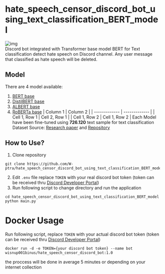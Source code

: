# hate_speech_censor_discord_bot_using_text_classification_BERT_model
![img](https://drive.google.com/uc?export=view&id=16kJCIRHLISAEROuRtgPGk20SA78eonYG)  
Discord bot integrated with Transformer base model BERT for Text classification detect hate speech on Discord channel. Any user message that classified as hate speech will be deleted.  
## Model  
There are 4 model available:  
1. [BERT base](https://huggingface.co/wisnu001binus/hate_speech_detection_BERTbase)
2. [DistilBERT base](https://huggingface.co/wisnu001binus/hate_speech_detection_DistilBERTbase)
3. [ALBERT base](https://huggingface.co/wisnu001binus/hate_speech_detection_ALBERTbase)
4. [RoBERTa base](https://huggingface.co/wisnu001binus/hate_speech_detection_RoBERTabase)
| Column 1      | Column 2      |
| ------------- | ------------- |
| Cell 1, Row 1 | Cell 2, Row 1 |
| Cell 1, Row 2 | Cell 1, Row 2 |
Each Model have been fine-tuned using **726.120** text sample for text classification  
Dataset Source: [Research paper](https://www.sciencedirect.com/science/article/pii/S2352340922010356) and [Repository](https://data.mendeley.com/datasets/9sxpkmm8xn/1)
## How to Use?
1. Clone repository  
```
git clone https://github.com/W-ptra/hate_speech_censor_discord_bot_using_text_classification_BERT_model.git
```  
2. Edit ``.env`` file replace ``TOKEN`` with your real discord bot token  (token can be received thru [Discord Developer Portal](https://www.bing.com/ck/a?!&&p=ebee8242a8cac48dJmltdHM9MTcyODQzMjAwMCZpZ3VpZD0zYjI0MmFhYi0yY2U5LTZkMjktMmRhYy0zZmI4MmRlODZjODEmaW5zaWQ9NTE5NQ&ptn=3&ver=2&hsh=3&fclid=3b242aab-2ce9-6d29-2dac-3fb82de86c81&psq=discord+developer+portal&u=a1aHR0cHM6Ly9kaXNjb3JkLmNvbS9kZXZlbG9wZXJz&ntb=1))
3. Run following script to change directory and run the application
```
cd hate_speech_censor_discord_bot_using_text_classification_BERT_model
python main.py
```

# Docker Usage
Run following script, replace ``TOKEN`` with your actual discord bot token (token can be received thru [Discord Developer Portal](https://www.bing.com/ck/a?!&&p=ebee8242a8cac48dJmltdHM9MTcyODQzMjAwMCZpZ3VpZD0zYjI0MmFhYi0yY2U5LTZkMjktMmRhYy0zZmI4MmRlODZjODEmaW5zaWQ9NTE5NQ&ptn=3&ver=2&hsh=3&fclid=3b242aab-2ce9-6d29-2dac-3fb82de86c81&psq=discord+developer+portal&u=a1aHR0cHM6Ly9kaXNjb3JkLmNvbS9kZXZlbG9wZXJz&ntb=1))
```
docker run -d -e TOKEN={your discord bot token} --name bot wisnup001binus/hate_speech_censor_discord_bot:1.0
```
the proccess will be done in average 5 minutes or depending on your internet collection
